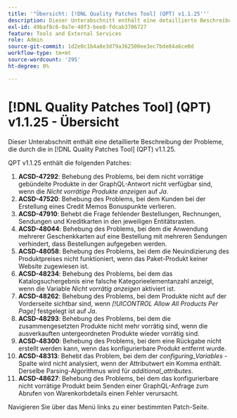 ```yaml
---
title: '"Übersicht: [!DNL Quality Patches Tool] (QPT) v1.1.25'''
description: Dieser Unterabschnitt enthält eine detaillierte Beschreibung der Probleme, die durch die in [!DNL Quality Patches Tool] (QPT) v1.1.25.
exl-id: 49baf8c6-0a7e-40f3-bee8-fdcab3706727
feature: Tools and External Services
role: Admin
source-git-commit: 1d2e0c1b4a8e3d79a362500ee3ec7bde84a6ce0d
workflow-type: tm+mt
source-wordcount: '295'
ht-degree: 0%

---
```


# [!DNL Quality Patches Tool] (QPT) v1.1.25 - Übersicht

Dieser Unterabschnitt enthält eine detaillierte Beschreibung der Probleme, die durch die in [!DNL Quality Patches Tool] (QPT) v1.1.25.

QPT v1.1.25 enthält die folgenden Patches:

1. **ACSD-47292**: Behebung des Problems, bei dem nicht vorrätige gebündelte Produkte in der GraphQL-Antwort nicht verfügbar sind, wenn die *Nicht vorrätige Produkte anzeigen* auf *Ja*.
1. **ACSD-47520**: Behebung des Problems, bei dem Kunden bei der Erstellung eines Credit Memos Bonuspunkte verlieren.
1. **ACSD-47910**: Behebt die Frage fehlender Bestellungen, Rechnungen, Sendungen und Kreditkarten in den jeweiligen Entitätsrasten.
1. **ACSD-48044**: Behebung des Problems, bei dem die Anwendung mehrerer Geschenkkarten auf eine Bestellung mit mehreren Sendungen verhindert, dass Bestellungen aufgegeben werden.
1. **ACSD-48058**: Behebung des Problems, bei dem die Neuindizierung des Produktpreises nicht funktioniert, wenn das Paket-Produkt keiner Website zugewiesen ist.
1. **ACSD-48234**: Behebung des Problems, bei dem das Katalogsuchergebnis eine falsche Kategorieelementanzahl anzeigt, wenn die Variable *Nicht vorrätig anzeigen* aktiviert ist.
1. **ACSD-48262**: Behebung des Problems, bei dem Produkte nicht auf der Vorderseite sichtbar sind, wenn *[!UICONTROL Allow All Products Per Page]* festgelegt ist auf *Ja*.
1. **ACSD-48293**: Behebung des Problems, bei dem die zusammengesetzten Produkte nicht mehr vorrätig sind, wenn die ausverkauften untergeordneten Produkte wieder vorrätig sind.
1. **ACSD-48300**: Behebung des Problems, bei dem eine Rückgabe nicht erstellt werden kann, wenn das konfigurierbare Produkt entfernt wurde.
1. **ACSD-48313**: Behebt das Problem, bei dem der *configuring_Variables* -Spalte wird nicht analysiert, wenn der Attributwert ein Komma enthält. Derselbe Parsing-Algorithmus wird für *additional_attributes*.
1. **ACSD-48627**: Behebung des Problems, bei dem das konfigurierbare nicht vorrätige Produkt beim Senden einer GraphQL-Anfrage zum Abrufen von Warenkorbdetails einen Fehler verursacht.

Navigieren Sie über das Menü links zu einer bestimmten Patch-Seite.
